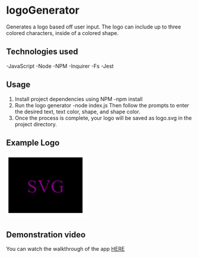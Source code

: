 # logoGenerator
Generates a logo based off user input. The logo can include up to three colored characters, inside of a colored shape.

## Technologies used
-JavaScript
-Node
    -NPM
        -Inquirer
        -Fs
        -Jest

## Usage
1. Install project dependencies using NPM
    -npm install
2. Run the logo generator
    -node index.js
    Then follow the prompts to enter the desired text, text color, shape, and shape color.
3. Once the process is complete, your logo will be saved as logo.svg in the project directory.

## Example Logo
<img src = "./img/Example.PNG">

## Demonstration video
You can watch the walkthrough of the app <a href = "https://drive.google.com/file/d/11oR9AkUp_hHlwk7icsLiFPqDgp9-mHWd/view">HERE</a>